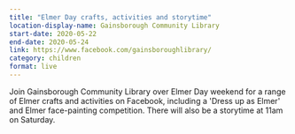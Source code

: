 ```yaml
---
title: "Elmer Day crafts, activities and storytime"
location-display-name: Gainsborough Community Library
start-date: 2020-05-22
end-date: 2020-05-24
link: https://www.facebook.com/gainsboroughlibrary/
category: children
format: live
---
```


Join Gainsborough Community Library over Elmer Day weekend for a range of Elmer crafts and activities on Facebook, including a 'Dress up as Elmer' and Elmer face-painting competition. There will also be a storytime at 11am on Saturday.
